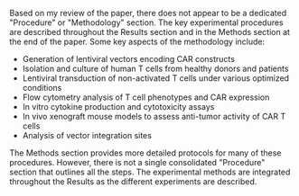 Based on my review of the paper, there does not appear to be a dedicated "Procedure" or "Methodology" section. The key experimental procedures are described throughout the Results section and in the Methods section at the end of the paper. Some key aspects of the methodology include:

- Generation of lentiviral vectors encoding CAR constructs
- Isolation and culture of human T cells from healthy donors and patients 
- Lentiviral transduction of non-activated T cells under various optimized conditions
- Flow cytometry analysis of T cell phenotypes and CAR expression
- In vitro cytokine production and cytotoxicity assays
- In vivo xenograft mouse models to assess anti-tumor activity of CAR T cells
- Analysis of vector integration sites

The Methods section provides more detailed protocols for many of these procedures. However, there is not a single consolidated "Procedure" section that outlines all the steps. The experimental methods are integrated throughout the Results as the different experiments are described.